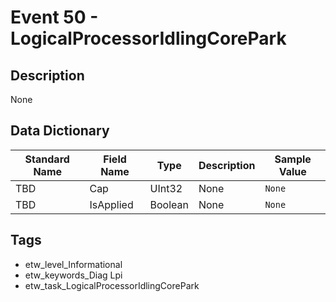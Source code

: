 # Event 50 - LogicalProcessorIdlingCorePark

## Description
None

## Data Dictionary
|Standard Name|Field Name|Type|Description|Sample Value|
|---|---|---|---|---|
|TBD|Cap|UInt32|None|`None`|
|TBD|IsApplied|Boolean|None|`None`|

## Tags
* etw_level_Informational
* etw_keywords_Diag Lpi
* etw_task_LogicalProcessorIdlingCorePark